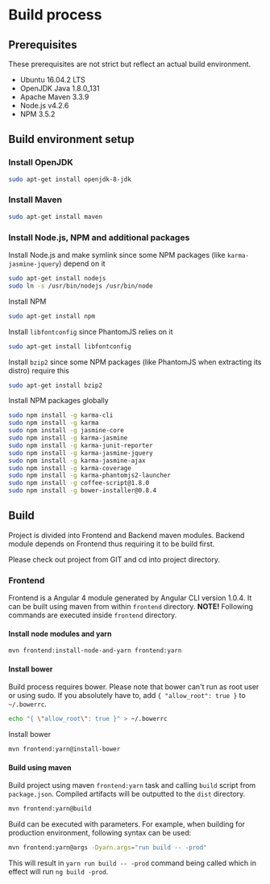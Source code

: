 # Build process

## Prerequisites
These prerequisites are not strict but reflect an actual build environment.

 - Ubuntu 16.04.2 LTS
 - OpenJDK Java 1.8.0_131
 - Apache Maven 3.3.9
 - Node.js v4.2.6
 - NPM 3.5.2

## Build environment setup

### Install OpenJDK
~~~bash
sudo apt-get install openjdk-8-jdk
~~~

### Install Maven
~~~bash
sudo apt-get install maven
~~~

### Install Node.js, NPM and additional packages
Install Node.js and make symlink since some NPM packages (like `karma-jasmine-jquery`) depend on it
~~~bash
sudo apt-get install nodejs
sudo ln -s /usr/bin/nodejs /usr/bin/node
~~~

Install NPM
~~~bash
sudo apt-get install npm
~~~

Install `libfontconfig` since PhantomJS relies on it
~~~bash
sudo apt-get install libfontconfig
~~~

Install `bzip2` since some NPM packages (like PhantomJS when extracting its distro) require this
~~~bash
sudo apt-get install bzip2
~~~

Install NPM packages globally
~~~bash
sudo npm install -g karma-cli
sudo npm install -g karma
sudo npm install -g jasmine-core
sudo npm install -g karma-jasmine
sudo npm install -g karma-junit-reporter
sudo npm install -g karma-jasmine-jquery
sudo npm install -g karma-jasmine-ajax
sudo npm install -g karma-coverage
sudo npm install -g karma-phantomjs2-launcher
sudo npm install -g coffee-script@1.8.0
sudo npm install -g bower-installer@0.8.4
~~~

## Build
Project is divided into Frontend and Backend maven modules. Backend module depends on Frontend thus requiring it to be build first.

Please check out project from GIT and cd into project directory.

### Frontend
Frontend is a Angular 4 module generated by Angular CLI version 1.0.4. It can be built using maven from within `frontend` directory.
**NOTE!** Following commands are executed inside `frontend` directory.

#### Install node modules and yarn
~~~bash
mvn frontend:install-node-and-yarn frontend:yarn
~~~

#### Install bower
Build process requires bower. Please note that bower can't run as root user or using sudo. If you absolutely have to, add `{ "allow_root": true }` to `~/.bowerrc`.
~~~bash
echo "{ \"allow_root\": true }" > ~/.bowerrc
~~~

Install bower
~~~bash
mvn frontend:yarn@install-bower
~~~

#### Build using maven
Build project using maven `frontend:yarn` task and calling `build` script from `package.json`. Compiled artifacts will be outputted to the `dist` directory.
~~~bash
mvn frontend:yarn@build
~~~

Build can be executed with parameters. For example, when building for production environment, following syntax can be used:
~~~bash
mvn frontend:yarn@args -Dyarn.args="run build -- -prod"
~~~
This will result in `yarn run build -- -prod` command being called which in effect will run `ng build -prod`.
